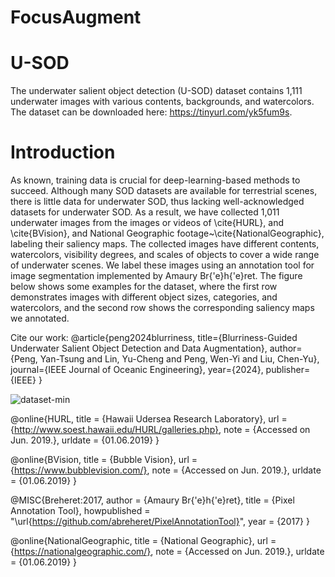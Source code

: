 # FocusAugment

# U-SOD

The underwater salient object detection (U-SOD) dataset contains 1,111 underwater images with various contents, backgrounds, and watercolors. 
The dataset can be downloaded here: https://tinyurl.com/yk5fum9s.

# Introduction
As known, training data is crucial for deep-learning-based methods to succeed. Although many SOD datasets are available for terrestrial scenes, there is little data for underwater SOD, thus lacking well-acknowledged datasets for underwater SOD. As a result, we have collected 1,011 underwater images from the images or videos of \cite{HURL}, and \cite{BVision}, and National Geographic footage~\cite{NationalGeographic}, labeling their saliency maps. The collected images have different contents, watercolors, visibility degrees, and scales of objects to cover a wide range of underwater scenes. We label these images using an annotation tool for image segmentation implemented by Amaury Br{\'e}h{\'e}ret. The figure below shows some examples for the dataset, where the first row demonstrates images with different object sizes, categories, and watercolors, and the second row shows the corresponding saliency maps we annotated.


Cite our work:
@article{peng2024blurriness,
  title={Blurriness-Guided Underwater Salient Object Detection and Data Augmentation},
  author={Peng, Yan-Tsung and Lin, Yu-Cheng and Peng, Wen-Yi and Liu, Chen-Yu},
  journal={IEEE Journal of Oceanic Engineering},
  year={2024},
  publisher={IEEE}
}


![dataset-min](https://user-images.githubusercontent.com/56446649/158001100-1c404834-3a14-4999-9911-6e9ff4305ed6.png)

@online{HURL,
  title = {Hawaii Udersea Research Laboratory},
  url = {http://www.soest.hawaii.edu/HURL/galleries.php},
  note = {Accessed on Jun. 2019.},
  urldate = {01.06.2019}
}

@online{BVision,
  title = {Bubble Vision},
  url = {https://www.bubblevision.com/},
  note = {Accessed on Jun. 2019.},
  urldate = {01.06.2019}
}


@MISC{Breheret:2017,
author = {Amaury Br{\'e}h{\'e}ret},
title = {Pixel Annotation Tool},
howpublished = "\url{https://github.com/abreheret/PixelAnnotationTool}",
year = {2017}
}

@online{NationalGeographic,
title = {National Geographic},
  url = {https://nationalgeographic.com/},
  note = {Accessed on Jun. 2019.},
  urldate = {01.06.2019}
}
